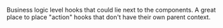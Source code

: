 Business logic level hooks that could lie next to the components.
A great place to place "action" hooks that don't have their own parent context.

